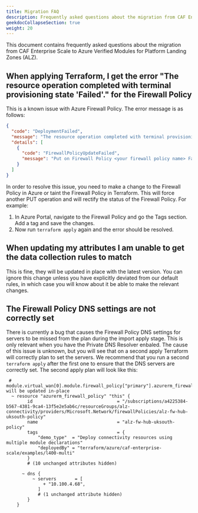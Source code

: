 ```yaml
---
title: Migration FAQ
description: Frequently asked questions about the migration from CAF Enterprise Scale to Azure Verified Modules for Platform Landing Zones (ALZ)
geekdocCollapseSection: true
weight: 20
---
```


This document contains frequently asked questions about the migration from CAF Enterprise Scale to Azure Verified Modules for Platform Landing Zones (ALZ).

## When applying Terraform, I get the error "The resource operation completed with terminal provisioning state 'Failed'." for the Firewall Policy

This is a known issue with Azure Firewall Policy. The error message is as follows:

```json
{
  "code": "DeploymentFailed",
  "message": "The resource operation completed with terminal provisioning state 'Failed'.",
  "details": [
    {
      "code": "FirewallPolicyUpdateFailed",
      "message": "Put on Firewall Policy <your firewall policy name> Failed with 1 faulted referenced firewalls."
    }
  ]
}
```

In order to resolve this issue, you need to make a change to the Firewall Policy in Azure or taint the Firewall Policy in Terraform. This will force another PUT operation and will rectify the status of the Firewall Policy. For example:

1. In Azure Portal, navigate to the Firewall Policy and go the Tags section. Add a tag and save the changes.
2. Now run `terraform apply` again and the error should be resolved.

## When updating my attributes I am unable to get the data collection rules to match

This is fine, they will be updated in place with the latest version. You can ignore this change unless you have explicitly deviated from our default rules, in which case you will know about it be able to make the relevant changes.

## The Firewall Policy DNS settings are not correctly set

There is currently a bug that causes the Firewall Policy DNS settings for servers to be missed from the plan during the import apply stage. This is only relevant when you have the Private DNS Resolver enbaled. The cause of this issue is unknown, but you will see that on a second apply Terraform will correctly plan to set the servers. We recommend that you run a second `terraform apply` after the first one to ensure that the DNS servers are correctly set. The second apply plan will look like this:

```text
 # module.virtual_wan[0].module.firewall_policy["primary"].azurerm_firewall_policy.this will be updated in-place
  ~ resource "azurerm_firewall_policy" "this" {
        id                                = "/subscriptions/a4225384-b567-4381-9ca4-13f5e2e5ab6c/resourceGroups/alz-connectivity/providers/Microsoft.Network/firewallPolicies/alz-fw-hub-uksouth-policy"
        name                              = "alz-fw-hub-uksouth-policy"
        tags                              = {
            "demo_type"  = "Deploy connectivity resources using multiple module declarations"
            "deployedBy" = "terraform/azure/caf-enterprise-scale/examples/l400-multi"
        }
        # (10 unchanged attributes hidden)

      ~ dns {
          ~ servers       = [
              + "10.100.4.68",
            ]
            # (1 unchanged attribute hidden)
        }
    }

```
